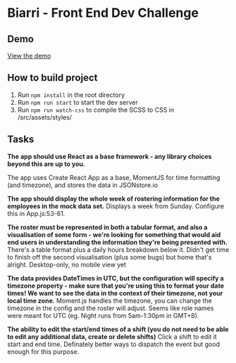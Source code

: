 # Biarri - Front End Dev Challenge

## Demo

[View the demo](https://so-rostering-app.surge.sh)

## How to build project

1. Run `npm install` in the root directory
2. Run `npm run start` to start the dev server
3. Run `npm run watch-css` to compile the SCSS to CSS in /src/assets/styles/

## Tasks

**The app should use React as a base framework - any library choices beyond this are up to you.**

The app uses Create React App as a base, MomentJS for time formatting (and timezone), and stores the data in JSONstore.io

**The app should display the whole week of rostering information for the employees in the mock data set.**
Displays a week from Sunday. Configure this in App.js:53-61.

**The roster must be represented in both a tabular format, and also a visualisation of some form - we're looking for something that would aid end users in understanding the information they're being presented with.**
There's a table format plus a daily hours breakdown below it. Didn't get time to finish off the second visualisation (plus some bugs) but home that's alright. Desktop-only, no mobile view yet

**The data provides DateTimes in UTC, but the configuration will specify a timezone property - make sure that you're using this to format your date times! We want to see the data in the context of their timezone, not your local time zone.**
Moment.js handles the timezone, you can change the timezone in the config and the roster will adjust. Seems like role names were meant for UTC (eg. Night runs from 5am-1:30pm in GMT+8).

**The ability to edit the start/end times of a shift (you do not need to be able to edit any additional data, create or delete shifts)**
Click a shift to edit it start and end time. Definately better ways to dispatch the event but good enough for this purpose.


